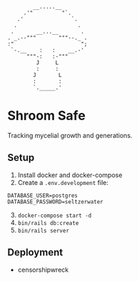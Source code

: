 ```
        __.....__ 
     .'"         "`. 
   .'               `.  
  .                   . 
 .       __...__       .
. _.--"""       """--._ .
:"                     ";
 `-.__    :   :    __.-'
      """-:   :-"""   
         J     L    
         :     :  
        J       L
        :       : 
        `._____.'
```


# Shroom Safe

Tracking mycelial growth and generations.

## Setup

1. Install docker and docker-compose
2. Create a `.env.development` file:
```
DATABASE_USER=postgres
DATABASE_PASSWORD=seltzerwater
```
3. `docker-compose start -d`
4. `bin/rails db:create`
5. `bin/rails server`

## Deployment


- censorshipwreck

